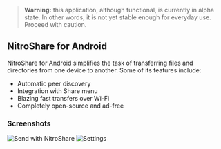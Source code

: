 > **Warning:** this application, although functional, is currently in alpha state. In other words, it is not yet stable enough for everyday use. Proceed with caution.

## NitroShare for Android

NitroShare for Android simplifies the task of transferring files and directories from one device to another. Some of its features include:

- Automatic peer discovery
- Integration with Share menu
- Blazing fast transfers over Wi-Fi
- Completely open-source and ad-free

### Screenshots

![Send with NitroShare](https://i.stack.imgur.com/1yG5X.png)
![Settings](https://i.stack.imgur.com/eawFA.png)